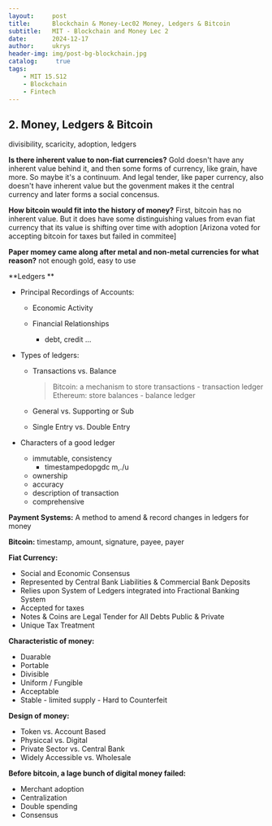 ```yaml
---
layout:     post
title:      Blockchain & Money-Lec02 Money, Ledgers & Bitcoin
subtitle:   MIT - Blockchain and Money Lec 2
date:       2024-12-17
author:     ukrys
header-img: img/post-bg-blockchain.jpg
catalog: 	 true
tags:
    - MIT 15.S12
    - Blockchain
    - Fintech
---
```

## 2. Money, Ledgers & Bitcoin

divisibility, scaricity, adoption, ledgers

**Is there inherent value to non-fiat currencies?**
Gold doesn't have any inherent value behind it, and then some forms of currency, like grain, have more. So maybe it's a continuum. And legal tender, like paper currency, also doesn't have inherent value but the govenment makes it the central currency and later forms a social concensus.

**How bitcoin would fit into the history of money?**
First, bitcoin has no inherent value. But it does have some distinguishing values from evan fiat currency that its value is shifting over time with adoption [Arizona voted for accepting bitcoin for taxes but failed in commitee]

**Paper momey came along after metal and non-metal currencies for what reason?**
not enough gold, easy to use

**Ledgers **

- Principal Recordings of Accounts:

  - Economic Activity

  - Financial Relationships
    - debt, credit ...

- Types of ledgers:

  - Transactions vs. Balance

    > Bitcoin: a mechanism to store transactions - transaction ledger
    > Ethereum: store balances - balance ledger

  - General vs. Supporting or Sub

  - Single Entry vs. Double Entry 

- Characters of a good ledger

  - immutable, consistency
    - timestampedopgdc    m,./u
  - ownership
  - accuracy
  - description of transaction
  - comprehensive 

**Payment Systems:** A method to amend & record changes in ledgers for money

**Bitcoin:** timestamp, amount, signature, payee, payer

**Fiat Currency:**

- Social and Economic Consensus
- Represented by Central Bank Liabilities & Commercial Bank Deposits 
- Relies upon System of Ledgers integrated into Fractional Banking System
- Accepted for taxes
- Notes & Coins are Legal Tender for All Debts Public & Private
- Unique Tax Treatment

**Characteristic of money:**

- Duarable
- Portable
- Divisible
- Uniform / Fungible
- Acceptable
- Stable - limited supply - Hard to Counterfeit

**Design of money:**

- Token vs. Account Based
- Physiccal vs. Digital
- Private Sector vs. Central Bank
- Widely Accessible vs. Wholesale

**Before bitcoin, a lage bunch of digital money failed:**

- Merchant adoption
- Centralization
- Double spending
- Consensus

